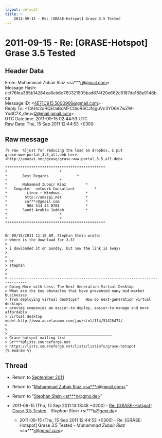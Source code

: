 ```yaml
---
layout: default
title: >
    2011-09-15 - Re: [GRASE-Hotspot] Grase 3.5 Tested
---
```


# 2011-09-15 - Re: [GRASE-Hotspot] Grase 3.5 Tested

## Header Data

From: Muhammad Zubair Riaz \<sa***r@gmail.com\><br>
Message Hash: ccf76fea365b14284ea6eb6c760321505bad674f20e662c6187de188e9148bca<br>
Message ID: \<4E71C915.5000906@gmail.com\><br>
Reply To: \<CAHc2qRQE0aBcMFCOioR6CJNjguVn3YO6V7wZW-YodC7X_deu=Q@mail.gmail.com\><br>
UTC Datetime: 2011-09-15 02:44:53 UTC<br>
Raw Date: Thu, 15 Sep 2011 12:44:53 +0300<br>

## Raw message

```
{% raw  %}just for reducing the load on dropbox, I put 
grase-www-portal_3.5_all.deb here 
<http://amazai.net/grase/grase-www-portal_3.5_all.deb>

**********************************************
*					     *
*		Best Regards		     *
*					     *
*	    Muhammad Zubair Riaz	     *
*	Computer  network Consultant	     *
* 	      Linux + Windows		     *
*	     http://amazai.net		     *
*	     sa***r@gmail.com		     *
*	      966 544 43 0701		     *
*	    Saudi Arabia Jeddah		     *
*					     *
*					     *
**********************************************


On 09/15/2011 11:18 AM, Stephan Stein wrote:
> where is the download for 3.5?
>
> i dowloaded it on Sunday, but now the link is away?
>
>
> br
> stephan
>
>
> ------------------------------------------------------------------------------
> Doing More with Less: The Next Generation Virtual Desktop
> What are the key obstacles that have prevented many mid-market businesses
> from deploying virtual desktops?   How do next-generation virtual desktops
> provide companies an easier-to-deploy, easier-to-manage and more affordable
> virtual desktop model.http://www.accelacomm.com/jaw/sfnl/114/51426474/
>
>
> _______________________________________________
> Grase-hotspot mailing list
> Gr***t@lists.sourceforge.net
> https://lists.sourceforge.net/lists/listinfo/grase-hotspot
{% endraw %}
```

## Thread

+ Return to [September 2011](/archive/2011/09)

+ Return to "[Muhammad Zubair Riaz <sa***r<span>@</span>gmail.com>](/authors/sa___r_at_gmail_com)"
+ Return to "[Stephan Stein <st***n<span>@</span>gmx.de>](/authors/st___n_at_gmx_de)"

+ 2011-09-15 (Thu, 15 Sep 2011 10:18:48 +0200) - [Re: [GRASE-Hotspot] Grase 3.5 Tested](/archive/2011/09/802d53a35af933a3698b8a2e3ae225ae9be506c38347729d6bab7c0c1ed747e3) - _Stephan Stein \<st***n@gmx.de\>_
  + 2011-09-15 (Thu, 15 Sep 2011 12:44:53 +0300) - Re: [GRASE-Hotspot] Grase 3.5 Tested - _Muhammad Zubair Riaz \<sa***r@gmail.com\>_

